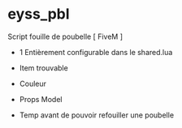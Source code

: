# eyss_pbl
Script  fouille de poubelle [ FiveM ]

- 1
Entièrement configurable dans le shared.lua

- Item trouvable 
- Couleur 
- Props Model
- Temp avant de pouvoir refouiller une poubelle
